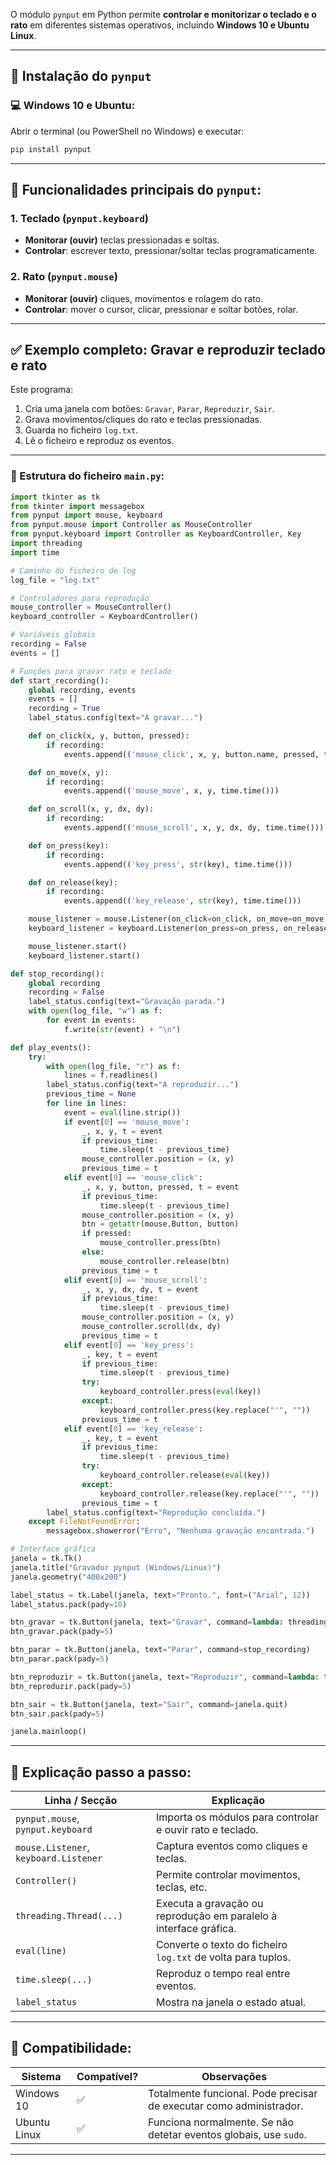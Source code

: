 O módulo `pynput` em Python permite **controlar e monitorizar o teclado e o rato** em diferentes sistemas operativos, incluindo **Windows 10 e Ubuntu Linux**.

---

## 🔧 Instalação do `pynput`

### 💻 Windows 10 e Ubuntu:

Abrir o terminal (ou PowerShell no Windows) e executar:

```bash
pip install pynput
```

---

## 🎯 Funcionalidades principais do `pynput`:

### **1. Teclado (`pynput.keyboard`)**

* **Monitorar (ouvir)** teclas pressionadas e soltas.
* **Controlar**: escrever texto, pressionar/soltar teclas programaticamente.

### **2. Rato (`pynput.mouse`)**

* **Monitorar (ouvir)** cliques, movimentos e rolagem do rato.
* **Controlar**: mover o cursor, clicar, pressionar e soltar botões, rolar.

---

## ✅ Exemplo completo: Gravar e reproduzir teclado e rato

Este programa:

1. Cria uma janela com botões: `Gravar`, `Parar`, `Reproduzir`, `Sair`.
2. Grava movimentos/cliques do rato e teclas pressionadas.
3. Guarda no ficheiro `log.txt`.
4. Lê o ficheiro e reproduz os eventos.

---

### 📁 Estrutura do ficheiro `main.py`:

```python
import tkinter as tk
from tkinter import messagebox
from pynput import mouse, keyboard
from pynput.mouse import Controller as MouseController
from pynput.keyboard import Controller as KeyboardController, Key
import threading
import time

# Caminho do ficheiro de log
log_file = "log.txt"

# Controladores para reprodução
mouse_controller = MouseController()
keyboard_controller = KeyboardController()

# Variáveis globais
recording = False
events = []

# Funções para gravar rato e teclado
def start_recording():
    global recording, events
    events = []
    recording = True
    label_status.config(text="A gravar...")

    def on_click(x, y, button, pressed):
        if recording:
            events.append(('mouse_click', x, y, button.name, pressed, time.time()))

    def on_move(x, y):
        if recording:
            events.append(('mouse_move', x, y, time.time()))

    def on_scroll(x, y, dx, dy):
        if recording:
            events.append(('mouse_scroll', x, y, dx, dy, time.time()))

    def on_press(key):
        if recording:
            events.append(('key_press', str(key), time.time()))

    def on_release(key):
        if recording:
            events.append(('key_release', str(key), time.time()))

    mouse_listener = mouse.Listener(on_click=on_click, on_move=on_move, on_scroll=on_scroll)
    keyboard_listener = keyboard.Listener(on_press=on_press, on_release=on_release)

    mouse_listener.start()
    keyboard_listener.start()

def stop_recording():
    global recording
    recording = False
    label_status.config(text="Gravação parada.")
    with open(log_file, "w") as f:
        for event in events:
            f.write(str(event) + "\n")

def play_events():
    try:
        with open(log_file, "r") as f:
            lines = f.readlines()
        label_status.config(text="A reproduzir...")
        previous_time = None
        for line in lines:
            event = eval(line.strip())
            if event[0] == 'mouse_move':
                _, x, y, t = event
                if previous_time:
                    time.sleep(t - previous_time)
                mouse_controller.position = (x, y)
                previous_time = t
            elif event[0] == 'mouse_click':
                _, x, y, button, pressed, t = event
                if previous_time:
                    time.sleep(t - previous_time)
                mouse_controller.position = (x, y)
                btn = getattr(mouse.Button, button)
                if pressed:
                    mouse_controller.press(btn)
                else:
                    mouse_controller.release(btn)
                previous_time = t
            elif event[0] == 'mouse_scroll':
                _, x, y, dx, dy, t = event
                if previous_time:
                    time.sleep(t - previous_time)
                mouse_controller.position = (x, y)
                mouse_controller.scroll(dx, dy)
                previous_time = t
            elif event[0] == 'key_press':
                _, key, t = event
                if previous_time:
                    time.sleep(t - previous_time)
                try:
                    keyboard_controller.press(eval(key))
                except:
                    keyboard_controller.press(key.replace("'", ""))
                previous_time = t
            elif event[0] == 'key_release':
                _, key, t = event
                if previous_time:
                    time.sleep(t - previous_time)
                try:
                    keyboard_controller.release(eval(key))
                except:
                    keyboard_controller.release(key.replace("'", ""))
                previous_time = t
        label_status.config(text="Reprodução concluída.")
    except FileNotFoundError:
        messagebox.showerror("Erro", "Nenhuma gravação encontrada.")

# Interface gráfica
janela = tk.Tk()
janela.title("Gravador pynput (Windows/Linux)")
janela.geometry("400x200")

label_status = tk.Label(janela, text="Pronto.", font=("Arial", 12))
label_status.pack(pady=10)

btn_gravar = tk.Button(janela, text="Gravar", command=lambda: threading.Thread(target=start_recording).start())
btn_gravar.pack(pady=5)

btn_parar = tk.Button(janela, text="Parar", command=stop_recording)
btn_parar.pack(pady=5)

btn_reproduzir = tk.Button(janela, text="Reproduzir", command=lambda: threading.Thread(target=play_events).start())
btn_reproduzir.pack(pady=5)

btn_sair = tk.Button(janela, text="Sair", command=janela.quit)
btn_sair.pack(pady=5)

janela.mainloop()
```

---

## 📄 Explicação passo a passo:

| Linha / Secção                        | Explicação                                                        |
| ------------------------------------- | ----------------------------------------------------------------- |
| `pynput.mouse`, `pynput.keyboard`     | Importa os módulos para controlar e ouvir rato e teclado.         |
| `mouse.Listener`, `keyboard.Listener` | Captura eventos como cliques e teclas.                            |
| `Controller()`                        | Permite controlar movimentos, teclas, etc.                        |
| `threading.Thread(...)`               | Executa a gravação ou reprodução em paralelo à interface gráfica. |
| `eval(line)`                          | Converte o texto do ficheiro `log.txt` de volta para tuplos.      |
| `time.sleep(...)`                     | Reproduz o tempo real entre eventos.                              |
| `label_status`                        | Mostra na janela o estado atual.                                  |

---

## 🐧 Compatibilidade:

| Sistema      | Compatível? | Observações                                                         |
| ------------ | ----------- | ------------------------------------------------------------------- |
| Windows 10   | ✅           | Totalmente funcional. Pode precisar de executar como administrador. |
| Ubuntu Linux | ✅           | Funciona normalmente. Se não detetar eventos globais, use `sudo`.   |

---
